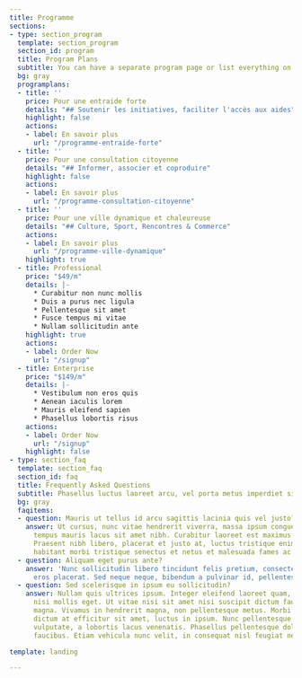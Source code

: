 ```yaml
---
title: Programme
sections:
- type: section_program
  template: section_program
  section_id: program
  title: Program Plans
  subtitle: You can have a separate program page or list everything on the home page.
  bg: gray
  programplans:
  - title: ''
    price: Pour une entraide forte
    details: "## Soutenir les initiatives, faciliter l'accès aux aides"
    highlight: false
    actions:
    - label: En savoir plus
      url: "/programme-entraide-forte"
  - title: ''
    price: Pour une consultation citoyenne
    details: "## Informer, associer et coproduire"
    highlight: false
    actions:
    - label: En savoir plus
      url: "/programme-consultation-citoyenne"
  - title: ''
    price: Pour une ville dynamique et chaleureuse
    details: "## Culture, Sport, Rencontres & Commerce"
    actions:
    - label: En savoir plus
      url: "/programme-ville-dynamique"
    highlight: true
  - title: Professional
    price: "$49/m"
    details: |-
      * Curabitur non nunc mollis
      * Duis a purus nec ligula
      * Pellentesque sit amet
      * Fusce tempus mi vitae
      * Nullam sollicitudin ante
    highlight: true
    actions:
    - label: Order Now
      url: "/signup"
  - title: Enterprise
    price: "$149/m"
    details: |-
      * Vestibulum non eros quis
      * Aenean iaculis lorem
      * Mauris eleifend sapien
      * Phasellus lobortis risus
    actions:
    - label: Order Now
      url: "/signup"
    highlight: false
- type: section_faq
  template: section_faq
  section_id: faq
  title: Frequently Asked Questions
  subtitle: Phasellus luctus laoreet arcu, vel porta metus imperdiet sit amet.
  bg: gray
  faqitems:
  - question: Mauris ut tellus id arcu sagittis lacinia quis vel justo?
    answer: Ut cursus, nunc vitae hendrerit viverra, massa ipsum congue quam, sed
      tempus mauris lacus sit amet nibh. Curabitur laoreet est maximus mollis feugiat.
      Praesent nibh libero, placerat et justo at, luctus tristique enim. Pellentesque
      habitant morbi tristique senectus et netus et malesuada fames ac turpis egestas.
  - question: Aliquam eget purus ante?
    answer: 'Nunc sollicitudin libero tincidunt felis pretium, consectetur aliquam
      eros placerat. Sed neque neque, bibendum a pulvinar id, pellentesque eget velit. '
  - question: Sed scelerisque in ipsum eu sollicitudin?
    answer: Nullam quis ultrices ipsum. Integer eleifend laoreet quam, ac dignissim
      nisi mollis eget. Ut vitae nisi sit amet nisi suscipit dictum faucibus eget
      magna. Vivamus in hendrerit magna, non pellentesque metus. Morbi orci odio,
      dictum at efficitur sit amet, luctus in ipsum. Nunc pellentesque mi vel dui
      vulputate, a lobortis lacus venenatis. Phasellus pellentesque dolor id feugiat
      faucibus. Etiam vehicula nunc velit, in consequat nisl feugiat nec.

template: landing

---
```

